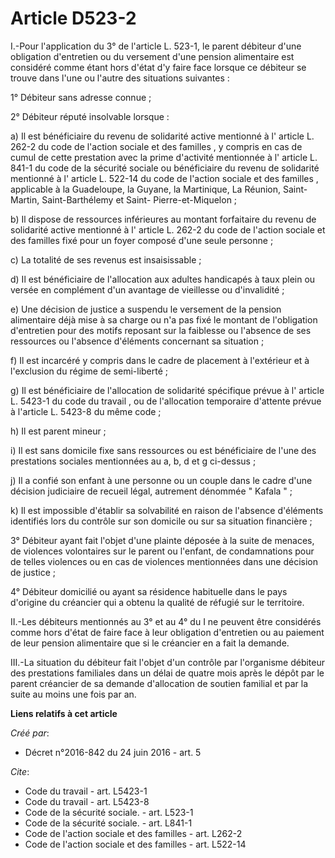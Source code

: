 # Article D523-2

I.-Pour l'application du 3° de l'article L. 523-1, le parent débiteur d'une obligation d'entretien ou du versement d'une
pension alimentaire est considéré comme étant hors d'état d'y faire face lorsque ce débiteur se trouve dans l'une ou l'autre
des situations suivantes : 

1° Débiteur sans adresse connue ; 

2° Débiteur réputé insolvable lorsque : 

a) Il est bénéficiaire du revenu de solidarité active mentionné à l' article L. 262-2 du code de l'action sociale et des
familles , y compris en cas de cumul de cette prestation avec la prime d'activité mentionnée à l' article L. 841-1 du code de
la sécurité sociale  ou bénéficiaire du revenu de solidarité mentionné à l' article L. 522-14 du code de l'action sociale et
des familles , applicable à la Guadeloupe, la Guyane, la Martinique, La Réunion, Saint-Martin, Saint-Barthélemy et Saint-
Pierre-et-Miquelon ; 

b) Il dispose de ressources inférieures au montant forfaitaire du revenu de solidarité active mentionné à l' article L. 262-2
du code de l'action sociale et des familles  fixé pour un foyer composé d'une seule personne ; 

c) La totalité de ses revenus est insaisissable ; 

d) Il est bénéficiaire de l'allocation aux adultes handicapés à taux plein ou versée en complément d'un avantage de
vieillesse ou d'invalidité ; 

e) Une décision de justice a suspendu le versement de la pension alimentaire déjà mise à sa charge ou n'a pas fixé le montant
de l'obligation d'entretien pour des motifs reposant sur la faiblesse ou l'absence de ses ressources ou l'absence d'éléments
concernant sa situation ; 

f) Il est incarcéré y compris dans le cadre de placement à l'extérieur et à l'exclusion du régime de semi-liberté ; 

g) Il est bénéficiaire de l'allocation de solidarité spécifique prévue à l' article L. 5423-1 du code du travail , ou de
l'allocation temporaire d'attente prévue à l'article L. 5423-8 du même code ; 

h) Il est parent mineur ; 

i) Il est sans domicile fixe sans ressources ou est bénéficiaire de l'une des prestations sociales mentionnées au a, b, d et
g ci-dessus ; 

j) Il a confié son enfant à une personne ou un couple dans le cadre d'une décision judiciaire de recueil légal, autrement
dénommée " Kafala " ; 

k) Il est impossible d'établir sa solvabilité en raison de l'absence d'éléments identifiés lors du contrôle sur son domicile
ou sur sa situation financière ; 

3° Débiteur ayant fait l'objet d'une plainte déposée à la suite de menaces, de violences volontaires sur le parent ou
l'enfant, de condamnations pour de telles violences ou en cas de violences mentionnées dans une décision de justice ; 

4° Débiteur domicilié ou ayant sa résidence habituelle dans le pays d'origine du créancier qui a obtenu la qualité de réfugié
sur le territoire. 

II.-Les débiteurs mentionnés au 3° et au 4° du I ne peuvent être considérés comme hors d'état de faire face à leur obligation
d'entretien ou au paiement de leur pension alimentaire que si le créancier en a fait la demande. 

III.-La situation du débiteur fait l'objet d'un contrôle par l'organisme débiteur des prestations familiales dans un délai de
quatre mois après le dépôt par le parent créancier de sa demande d'allocation de soutien familial et par la suite au moins
une fois par an.

**Liens relatifs à cet article**

_Créé par_:

  - Décret n°2016-842 du 24 juin 2016 - art. 5

_Cite_:

  - Code du travail - art. L5423-1
  - Code du travail - art. L5423-8
  - Code de la sécurité sociale. - art. L523-1
  - Code de la sécurité sociale. - art. L841-1
  - Code de l'action sociale et des familles - art. L262-2
  - Code de l'action sociale et des familles - art. L522-14
